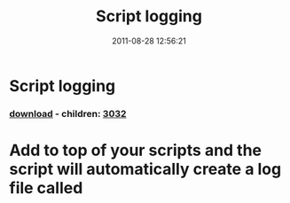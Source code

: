 ﻿---
pid:            2932
poster:         shauncroucher
title:          Script logging
date:           2011-08-28 12:56:21
format:         posh
parent:         0
parent:         0
children:       3032
---

# Script logging

### [download](2932.ps1) - children: [3032](3032.md)

# Add to top of your scripts and the script will automatically create a log file called <script name>.log to the AppData folder 
# The location is in a folder called PS_Data. 
#
# If the location or file do not exist, this script will sort this out. If the script file grows large, it will archive by renaming the log file and create
# a new one.
#
# Has been designed to run in conjunction with trace32.exe - Configmr tool for reading SMS log files. It will record exception errors in your script file and 
# log them with the keyword 'error' so they are highlighted in trace32.exe. 
# 
# An additional function called sendl will allow you to easily write out to the log file - simply use sendl "message for log file". 
#

```posh
#region Log File Management 
$ScriptName = $MyInvocation.mycommand.name 
$LocalAppDir = "$(gc env:LOCALAPPDATA)\PS_Data" 
$LogName = $ScriptName.replace(".ps1", ".log") 
$MaxLogFileSizeMB = 5 # After a log file reaches this size it will archive the existing and create a new one 

trap
[Exception] { 
sendl
"error: $($_.Exception.GetType().Name) - $($_.Exception.Message)" 
} 
function LogFileCheck 
{
if (!(Test-Path $LocalAppDir)) # Check if log file directory exists - if not, create and then create log file for this script. 
{
mkdir $LocalAppDir 
New-Item "$LocalAppDir\$LogName" -type file 
break 
}
if
(Test-Path "$LocalAppDir\$LogName") # {
if (((gci "$LocalAppDir\$LogName").length/1MB) -gt $MaxLogFileSizeMB) # Check size of log file - to stop unweildy size, archive existing file if over limit and create fresh. 
{
$NewLogFile = $LogName.replace(".log", " ARCHIVED $(Get-Date -Format dd-MM-yyy-hh-mm-ss).log") 
ren "$LocalAppDir\$LogName" "$LocalAppDir\$NewLogFile" 
}
}
}
function sendl ([string]$message) # Send to log file 
{
$toOutput
= "$(get-date) > $message " | Out-File "$LocalAppDir\$LogName" -append -NoClobber 
}
LogFileCheck
#endregion Log File Management 
```
